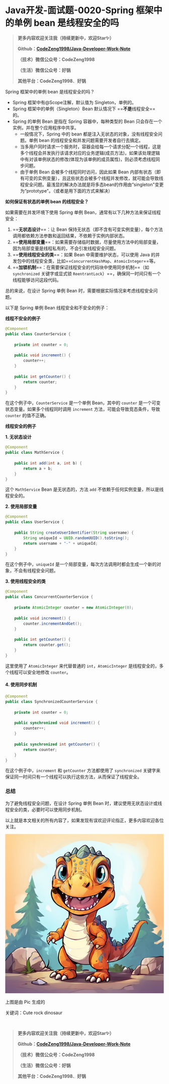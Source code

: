 # Java开发-面试题-0020-Spring 框架中的单例 bean 是线程安全的吗



> **更多内容欢迎关注我（持续更新中，欢迎Star✨）**
>
> **Github：[CodeZeng1998/Java-Developer-Work-Note](https://github.com/CodeZeng1998/Java-Developer-Work-Note)**
>
> **（技术）微信公众号：CodeZeng1998**
>
> **（生活）微信公众号：好锅**
>
> **其他平台：CodeZeng1998**、**好锅**





Spring 框架中的单例 bean 是线程安全的吗？



* Spring 框架中有@Scope注解，默认值为 Singleton，单例的。
* Spring 框架中的单例（Singleton）Bean 默认情况下 ==**不是**线程安全== 的。
* Spring 的单例 Bean 是指在 Spring 容器中，每种类型的 Bean 只会存在一个实例，并在整个应用程序中共享。
  * 一般情况下，Spring 中的 bean 都是注入无状态的对象，没有线程安全问题。单例 bean 的线程安全和并发问题需要开发者自行去搞定。
  * 当多用户同时请求一个服务时，容器会给每一个请求分配一个线程，这是多个线程会并发执行该请求对应的业务逻辑(成员方法)，如果该处理逻辑中有对该单例状态的修改(体现为该单例的成员属性)，则必须考虑线程同步问题。
  * 由于单例 Bean 会被多个线程同时访问，因此如果 Bean 内部有状态（即有可变的实例变量），且这些状态会被多个线程并发修改，就可能会导致线程安全问题。最浅显的解决办法就是将多态bean的作用由“singleton"变更为“prototype"。（或者是用下面的方式来解决）





**如何保证有状态的单例 bean 的线程安全？**

如果需要在并发环境下使用 Spring 单例 Bean，通常有以下几种方法来保证线程安全：

1. ==**无状态设计**==：让 Bean 保持无状态（即不含有可变实例变量），每个方法调用都依赖方法参数和返回结果，不依赖于实例内部状态。
2. ==**使用局部变量**==：如果需要存储临时数据，尽量使用方法中的局部变量，因为局部变量是线程私有的，不会引发线程安全问题。
3. ==**使用线程安全的类**==：如果 Bean 中需要维护状态，可以使用 Java 的并发包中的线程安全类，比如==`ConcurrentHashMap`、`AtomicInteger`==等。
4. ==**加锁机制**==：在需要保证线程安全的代码块中使用同步机制==（如 `synchronized` 关键字或显式锁 `ReentrantLock`）==，确保同一时间只有一个线程能够访问这段代码。

总的来说，在设计 Spring 单例 Bean 时，需要根据实际情况来考虑线程安全问题。



以下是 Spring 单例 Bean 线程安全和不安全的例子：

**线程不安全的例子**

```java
@Component
public class CounterService {

    private int counter = 0;

    public void increment() {
        counter++;
    }

    public int getCounter() {
        return counter;
    }
}
```

在这个例子中，`CounterService` 是一个单例 Bean，其中的 `counter` 是一个可变状态变量。如果多个线程同时调用 `increment` 方法，可能会导致竞态条件，导致 `counter` 的值不正确。



**线程安全的例子**

**1. 无状态设计**

```java
@Component
public class MathService {

    public int add(int a, int b) {
        return a + b;
    }
}
```

这个 `MathService` Bean 是无状态的，方法 `add` 不依赖于任何实例变量，所以是线程安全的。

**2. 使用局部变量**

```java
@Component
public class UserService {

    public String createUserIdentifier(String username) {
        String uniqueId = UUID.randomUUID().toString();
        return username + "-" + uniqueId;
    }
}
```

在这个例子中，`uniqueId` 是一个局部变量，每次方法调用时都会生成一个新的对象，不会有线程安全问题。

**3. 使用线程安全的类**

```java
@Component
public class ConcurrentCounterService {

    private AtomicInteger counter = new AtomicInteger(0);

    public void increment() {
        counter.incrementAndGet();
    }

    public int getCounter() {
        return counter.get();
    }
}
```

这里使用了 `AtomicInteger` 来代替普通的 `int`，`AtomicInteger` 是线程安全的，多个线程可以安全地修改 `counter`。

#### 4. 使用同步机制

```java
@Component
public class SynchronizedCounterService {

    private int counter = 0;

    public synchronized void increment() {
        counter++;
    }

    public synchronized int getCounter() {
        return counter;
    }
}
```

在这个例子中，`increment` 和 `getCounter` 方法都使用了 `synchronized` 关键字来保证同一时间只有一个线程可以执行这些方法，从而保证了线程安全。

### 总结

为了避免线程安全问题，在设计 Spring 单例 Bean 时，建议使用无状态设计或线程安全的类，必要时可以使用同步机制。





以上就是本文相关的所有内容了，如果发现有误欢迎评论指正，更多内容欢迎各位关注。

![](https://github.com/CodeZeng1998/Java-Developer-Work-Note/blob/main/Interview/image/0020.png?raw=true)

上图是由 Pic 生成的

关键词：Cute rock dinosaur

<br/>

> **更多内容欢迎关注我（持续更新中，欢迎Star✨）**
>
> **Github：[CodeZeng1998/Java-Developer-Work-Note](https://github.com/CodeZeng1998/Java-Developer-Work-Note)**
>
> **（技术）微信公众号：CodeZeng1998**
>
> **（生活）微信公众号：好锅**
>
> **其他平台：CodeZeng1998**、**好锅**


